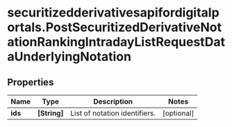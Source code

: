 # securitizedderivativesapifordigitalportals.PostSecuritizedDerivativeNotationRankingIntradayListRequestDataUnderlyingNotation

## Properties

Name | Type | Description | Notes
------------ | ------------- | ------------- | -------------
**ids** | **[String]** | List of notation identifiers. | [optional] 


